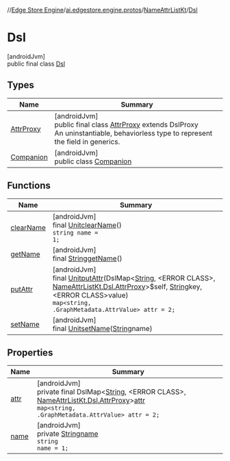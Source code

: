 //[Edge Store Engine](../../../../index.md)/[ai.edgestore.engine.protos](../../index.md)/[NameAttrListKt](../index.md)/[Dsl](index.md)

# Dsl

[androidJvm]\
public final class [Dsl](index.md)

## Types

| Name | Summary |
|---|---|
| [AttrProxy](-attr-proxy/index.md) | [androidJvm]<br>public final class [AttrProxy](-attr-proxy/index.md) extends DslProxy<br>An uninstantiable, behaviorless type to represent the field in generics. |
| [Companion](-companion/index.md) | [androidJvm]<br>public class [Companion](-companion/index.md) |

## Functions

| Name | Summary |
|---|---|
| [clearName](clear-name.md) | [androidJvm]<br>final [Unit](https://kotlinlang.org/api/latest/jvm/stdlib/kotlin/-unit/index.html)[clearName](clear-name.md)()<br><code>string name = 1;</code> |
| [getName](get-name.md) | [androidJvm]<br>final [String](https://developer.android.com/reference/kotlin/java/lang/String.html)[getName](get-name.md)() |
| [putAttr](put-attr.md) | [androidJvm]<br>final [Unit](https://kotlinlang.org/api/latest/jvm/stdlib/kotlin/-unit/index.html)[putAttr](put-attr.md)(DslMap&lt;[String](https://developer.android.com/reference/kotlin/java/lang/String.html), &lt;ERROR CLASS&gt;, [NameAttrListKt.Dsl.AttrProxy](-attr-proxy/index.md)&gt;$self, [String](https://developer.android.com/reference/kotlin/java/lang/String.html)key, &lt;ERROR CLASS&gt;value)<br><code>map<string, .GraphMetadata.AttrValue> attr = 2;</code> |
| [setName](set-name.md) | [androidJvm]<br>final [Unit](https://kotlinlang.org/api/latest/jvm/stdlib/kotlin/-unit/index.html)[setName](set-name.md)([String](https://developer.android.com/reference/kotlin/java/lang/String.html)name) |

## Properties

| Name | Summary |
|---|---|
| [attr](index.md#161815319%2FProperties%2F-89531115) | [androidJvm]<br>private final DslMap&lt;[String](https://developer.android.com/reference/kotlin/java/lang/String.html), &lt;ERROR CLASS&gt;, [NameAttrListKt.Dsl.AttrProxy](-attr-proxy/index.md)&gt;[attr](index.md#161815319%2FProperties%2F-89531115)<br><code>map<string, .GraphMetadata.AttrValue> attr = 2;</code> |
| [name](index.md#-1712358467%2FProperties%2F-89531115) | [androidJvm]<br>private [String](https://developer.android.com/reference/kotlin/java/lang/String.html)[name](index.md#-1712358467%2FProperties%2F-89531115)<br><code>string name = 1;</code> |
